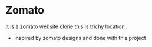 # Zomato
It is a zomato website clone this is trichy location.
* Inspired by zomato designs and done with this project
